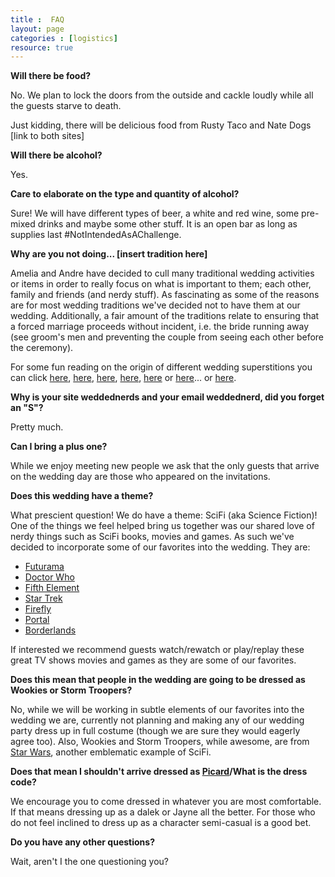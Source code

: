 ```yaml
---
title :  FAQ
layout: page
categories : [logistics]
resource: true
---
```


**Will there be food?**

No. We plan to lock the doors from the outside and cackle loudly while all the guests starve to death. 

Just kidding, there will be delicious food from Rusty Taco and Nate Dogs [link to both sites]

**Will there be alcohol?**

Yes.

**Care to elaborate on the type and quantity of alcohol?**

Sure! We will have different types of beer, a white and red wine, some pre-mixed drinks and maybe some other stuff. It is an open bar as long as supplies last #NotIntendedAsAChallenge.

**Why are you not doing... [insert tradition here]**

Amelia and Andre have decided to cull many traditional wedding activities or items in order to really focus on what is important to them; each other, family and friends (and nerdy stuff). As fascinating as some of the reasons are for most wedding traditions we've decided not to have them at our wedding. Additionally, a fair amount of the traditions relate to ensuring that a forced marriage proceeds without incident, i.e. the bride running away (see groom's men and preventing the couple from seeing each other before the ceremony).

For some fun reading on the origin of different wedding superstitions you can click <a href="http://tgarmstrong.com/wedding-traditions">here</a>, <a href="http://www.bridalguide.com/planning/wedding-ceremony-traditions/wedding-superstitions?page=0,4">here</a>, <a href="http://camaraphotographyevergreen.com/2014/03/05/bridesmaids-the-tradition-of-having-bridesmaids-in-your-wedding/?relatedposts_exclude=1146">here</a>, <a href="http://camaraphotographyevergreen.com/2012/07/16/tradition-of-the-wedding-ring/?relatedposts_exclude=1148">here</a>, <a href="http://camaraphotographyevergreen.com/2012/03/30/wedding-traditions-the-best-mans-roll-in-the-wedding/?relatedposts_exclude=1146">here</a> or <a href="http://camaraphotographyevergreen.com/2012/04/30/wedding-traditions-why-does-the-bride-carry-a-bouquet/?relatedposts_exclude=1148">here</a>... or <a href="http://en.wikipedia.org/wiki/Bridal_Chorus">here</a>. 

**Why is your site weddednerds and your email weddednerd, did you forget an "S"?**

Pretty much.

**Can I bring a plus one?**

While we enjoy meeting new people we ask that the only guests that arrive on the wedding day are those who appeared on the invitations.

**Does this wedding have a theme?**

What prescient question! We do have a theme: SciFi (aka Science Fiction)! One of the things we feel helped bring us together was our shared love of nerdy things such as SciFi books, movies and games. As such we've decided to incorporate some of our favorites into the wedding. They are:

- <a href="http://en.wikipedia.org/wiki/Futurama">Futurama</a>
- <a href="http://en.wikipedia.org/wiki/Doctor_Who">Doctor Who</a>
- <a href="http://en.wikipedia.org/wiki/The_Fifth_Element">Fifth Element</a>
- <a href="http://en.wikipedia.org/wiki/Star_Trek:_The_Next_Generation">Star Trek</a>
- <a href="http://en.wikipedia.org/wiki/Firefly_%28TV_series%29">Firefly</a>
- <a href="http://en.wikipedia.org/wiki/Portal_%28video_game%29">Portal</a>
- <a href="http://en.wikipedia.org/wiki/Borderlands_%28video_game%29">Borderlands</a>

If interested we recommend guests watch/rewatch or play/replay these great TV shows movies and games as they are some of our favorites.

**Does this mean that people in the wedding are going to be dressed as Wookies or Storm Troopers?**

No, while we will be working in subtle elements of our favorites into the wedding we are, currently not planning and making any of our wedding party dress up in full costume (though we are sure they would eagerly agree too). Also, Wookies and Storm Troopers, while awesome, are from <a href="http://en.wikipedia.org/wiki/Comparison_of_Star_Trek_and_Star_Wars">Star Wars</a>, another emblematic example of SciFi.

**Does that mean I shouldn't arrive dressed as <a href="http://images1.wikia.nocookie.net/__cb20090415161458/memoryalpha/de/images/7/76/Picard_und_Earl_Grey.jpg">Picard</a>/What is the dress code?**

We encourage you to come dressed in whatever you are most comfortable. If that means dressing up as a dalek or Jayne all the better. For those who do not feel inclined to dress up as a character semi-casual is a good bet.

**Do you have any other questions?**

Wait, aren't I the one questioning you?

